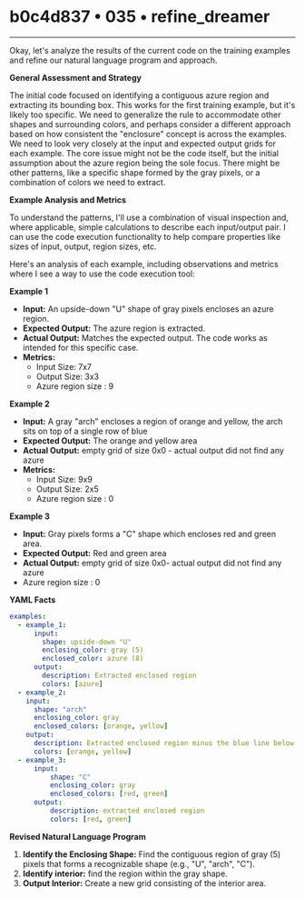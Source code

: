 # b0c4d837 • 035 • refine_dreamer

---
Okay, let's analyze the results of the current code on the training examples and refine our natural language program and approach.

**General Assessment and Strategy**

The initial code focused on identifying a contiguous azure region and extracting its bounding box. This works for the first training example, but it's likely too specific. We need to generalize the rule to accommodate other shapes and surrounding colors, and perhaps consider a different approach based on how consistent the "enclosure" concept is across the examples. We need to look very closely at the input and expected output grids for each example. The core issue might not be the code itself, but the initial assumption about the azure region being the sole focus. There might be other patterns, like a specific shape formed by the gray pixels, or a combination of colors we need to extract.

**Example Analysis and Metrics**

To understand the patterns, I'll use a combination of visual inspection and, where applicable, simple calculations to describe each input/output pair. I can use the code execution functionality to help compare properties like sizes of input, output, region sizes, etc.

Here's an analysis of each example, including observations and metrics where I see a way to use the code execution tool:

**Example 1**

*   **Input:** An upside-down "U" shape of gray pixels encloses an azure region.
*   **Expected Output:** The azure region is extracted.
*   **Actual Output:** Matches the expected output. The code works as intended for this specific case.
*   **Metrics:**
    *   Input Size: 7x7
    *   Output Size: 3x3
    *    Azure region size : 9

**Example 2**

*   **Input:**  A gray "arch" encloses a region of orange and yellow, the arch sits on top of a single row of blue
*   **Expected Output:** The orange and yellow area
*   **Actual Output:** empty grid of size 0x0 - actual output did not find any azure
*   **Metrics:**
    *   Input Size: 9x9
    *   Output Size: 2x5
    *    Azure region size : 0

**Example 3**

*   **Input:**  Gray pixels forms a "C" shape which encloses red and green area.
*   **Expected Output:** Red and green area
*   **Actual Output:** empty grid of size 0x0- actual output did not find any azure
*    Azure region size : 0

**YAML Facts**

```yaml
examples:
  - example_1:
      input:
        shape: upside-down "U"
        enclosing_color: gray (5)
        enclosed_color: azure (8)
      output:
        description: Extracted enclosed region
        colors: [azure]
  - example_2:
    input:
      shape: "arch"
      enclosing_color: gray
      enclosed_colors: [orange, yellow]
    output:
      description: Extracted enclosed region minus the blue line below it
      colors: [orange, yellow]
  - example_3:
      input:
          shape: "C"
          enclosing_color: gray
          enclosed_colors: [red, green]
      output:
          description: extracted enclosed region
          colors: [red, green]
```

**Revised Natural Language Program**

1.  **Identify the Enclosing Shape:** Find the contiguous region of gray (5) pixels that forms a recognizable shape (e.g., "U", "arch", "C").
2.  **Identify interior:** find the region within the gray shape.
3. **Output Interior:** Create a new grid consisting of the interior area.


